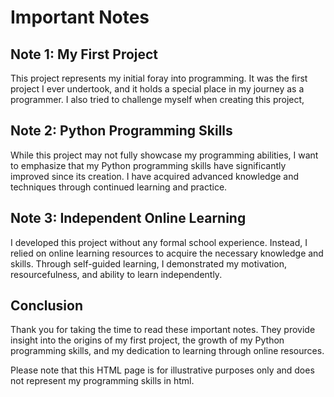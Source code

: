 <body>
  <h1>Important Notes</h1>
  
  <h2>Note 1: My First Project</h2>
  
  <p>This project represents my initial foray into programming. It was the first project I ever undertook, and it holds a special place in my journey as a programmer. I also tried to challenge myself when creating this project,</p>
  
  <h2>Note 2: Python Programming Skills</h2>
  
  <p>While this project may not fully showcase my programming abilities, I want to emphasize that my Python programming skills have significantly improved since its creation. I have acquired advanced knowledge and techniques through continued learning and practice.</p>
  
  <h2>Note 3: Independent Online Learning</h2>
  
  <p>I developed this project without any formal school experience. Instead, I relied on online learning resources to acquire the necessary knowledge and skills. Through self-guided learning, I demonstrated my motivation, resourcefulness, and ability to learn independently.</p>
  
  <h2>Conclusion</h2>
  
  <p>Thank you for taking the time to read these important notes. They provide insight into the origins of my first project, the growth of my Python programming skills, and my dedication to learning through online resources.</p>
  
  <p class="disclaimer">Please note that this HTML page is for illustrative purposes only and does not represent my programming skills in html.</p>
</body>
</html>
